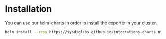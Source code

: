 # Installation

You can use our helm-charts in order to install the exporter in your cluster.
```sh
helm install --repo https://sysdiglabs.github.io/integrations-charts ntp-exporter ntp-exporter
```